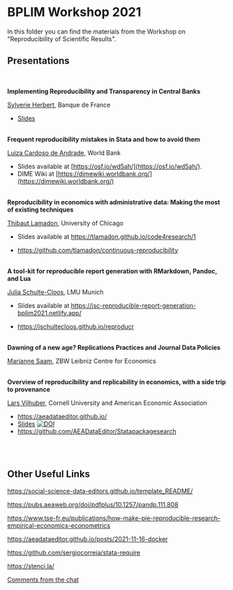# BPLIM Workshop 2021

In this folder you can find the materials from the Workshop on "Reproducibility of Scientific Results".


## Presentations

<br/>

**Implementing Reproducibility and Transparency in Central Banks**

[Sylverie Herbert](https://sylverieherbert.github.io/), Banque de France

- [Slides](https://github.com/BPLIM/Workshops/blob/master/BPLIM2021/Sylverie_Herbert_Slides.pdf)<br/><br/>

**Frequent reproducibility mistakes in Stata and how to avoid them**

[Luiza Cardoso de Andrade](https://luizaandrade.github.io/), World Bank

- Slides available at [https://osf.io/wd5ah/](https://osf.io/wd5ah/).
- DIME Wiki at [https://dimewiki.worldbank.org/](https://dimewiki.worldbank.org/)
<br/><br/>

**Reproducibility in economics with administrative data: Making the most of existing techniques**

[Thibaut Lamadon](https://www.lamadon.com/), University of Chicago

- Slides available at https://tlamadon.github.io/code4research/1

- https://github.com/tlamadon/continuous-reproducibility<br/><br/>

**A tool-kit for reproducible report generation with RMarkdown, Pandoc, and Lua** 

[Julia Schulte-Cloos](https://jschultecloos.github.io/), LMU Munich

- Slides available at https://jsc-reproducible-report-generation-bplim2021.netlify.app/

- https://jschultecloos.github.io/reproducr<br/><br/>

**Dawning of a new age? Replications Practices and Journal Data Policies**

[Marianne Saam](https://www.zbw.eu/en/marianne-saam), ZBW Leibniz Centre for Economics<br/><br/>

**Overview of reproducibility and replicability in economics, with a side trip to provenance**

[Lars Vilhuber](https://www.vilhuber.com/lars/), Cornell University and American Economic Association

- https://aeadataeditor.github.io/
- [Slides](https://doi.org/10.5281/zenodo.5786464) [![DOI](https://zenodo.org/badge/DOI/10.5281/zenodo.5786464.svg)](https://doi.org/10.5281/zenodo.5786464)
- https://github.com/AEADataEditor/Statapackagesearch

<br/><br/>


## Other Useful Links


https://social-science-data-editors.github.io/template_README/

https://pubs.aeaweb.org/doi/pdfplus/10.1257/pandp.111.808

https://www.tse-fr.eu/publications/how-make-pie-reproducible-research-empirical-economics-econometrics

https://aeadataeditor.github.io/posts/2021-11-16-docker

https://github.com/sergiocorreia/stata-require

https://stenci.la/

[Comments from the chat](https://github.com/BPLIM/Workshops/blob/master/BPLIM2021/Comments_from_the_chat.pdf)



